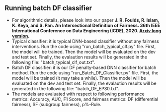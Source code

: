 ## Running batch DF classifier
* For algorithmic details, please look into our paper **J. R. Foulds, R. Islam, K. Keya, and S. Pan. An Intersectional Definition of Fairness. 36th IEEE International Conference on Data Engineering (ICDE), 2020. [Arxiv long version](https://arxiv.org/pdf/1807.08362.pdf).**
* Typical classifier: it is typical DNN-based classifier without any fairness interventions. Run the code using "run_batch_typical_clf.py" file. First, the model will be trained. Then the model will be evaluated on the dev and test set. Finally, the evalaution results will be generated in the following file: "batch_typical_clf_out.txt".
* Batch DF classifier: it is our DF penalty-based DNN classifier for batch method. Run the code using "run_Batch_DF_Classifier.py" file. First, the model will be trained (it may take a while). Then the model will be evaluated on the dev and test set. Finally, the evalaution results will be generated in the following file: "batch_DF_EPS0.txt".
* The models are evaluated with respect to following performance metrics: Accuracy, AUC, F1 Score, and fairness metrics: DF (differential fairness), SF (subgroup fairness), p\%-Rule.

